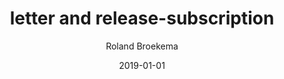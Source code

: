 ---
author: Roland Broekema
title: letter and release-subscription
date: 2019-01-01
description: Ask about billing, account or report workspace concerns related to our code of conduct / policy's.
keywords: [newsletter, releasenotes]
type: contact/letter-release-subscription
---